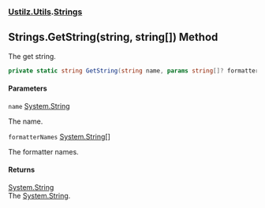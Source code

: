 ### [Ustilz.Utils](Ustilz.Utils.md 'Ustilz.Utils').[Strings](Ustilz.Utils.Strings.md 'Ustilz.Utils.Strings')

## Strings.GetString(string, string[]) Method

The get string.

```csharp
private static string GetString(string name, params string[]? formatterNames);
```
#### Parameters

<a name='Ustilz.Utils.Strings.GetString(string,string[]).name'></a>

`name` [System.String](https://docs.microsoft.com/en-us/dotnet/api/System.String 'System.String')

The name.

<a name='Ustilz.Utils.Strings.GetString(string,string[]).formatterNames'></a>

`formatterNames` [System.String](https://docs.microsoft.com/en-us/dotnet/api/System.String 'System.String')[[]](https://docs.microsoft.com/en-us/dotnet/api/System.Array 'System.Array')

The formatter names.

#### Returns
[System.String](https://docs.microsoft.com/en-us/dotnet/api/System.String 'System.String')  
The [System.String](https://docs.microsoft.com/en-us/dotnet/api/System.String 'System.String').